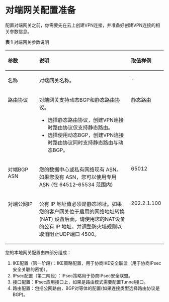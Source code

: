 # 对端网关配置准备<a name="vpn_04_0903"></a>

配置对端网关之前，你需要先在云上创建VPN连接，并准备好创建VPN连接的相关参数信息。

**表 1**  对端网关参数说明

<a name="table61829653"></a>
<table><thead align="left"><tr id="row15547288"><th class="cellrowborder" valign="top" width="20.200000000000003%" id="mcps1.2.4.1.1"><p id="p51370843"><a name="p51370843"></a><a name="p51370843"></a>参数</p>
</th>
<th class="cellrowborder" valign="top" width="59.599999999999994%" id="mcps1.2.4.1.2"><p id="p288734"><a name="p288734"></a><a name="p288734"></a>说明</p>
</th>
<th class="cellrowborder" valign="top" width="20.200000000000003%" id="mcps1.2.4.1.3"><p id="p23387465"><a name="p23387465"></a><a name="p23387465"></a>取值样例</p>
</th>
</tr>
</thead>
<tbody><tr id="row1026218433498"><td class="cellrowborder" valign="top" width="20.200000000000003%" headers="mcps1.2.4.1.1 "><p id="p72631343204916"><a name="p72631343204916"></a><a name="p72631343204916"></a>名称</p>
</td>
<td class="cellrowborder" valign="top" width="59.599999999999994%" headers="mcps1.2.4.1.2 "><p id="p926314374911"><a name="p926314374911"></a><a name="p926314374911"></a>对端网关名称。</p>
</td>
<td class="cellrowborder" valign="top" width="20.200000000000003%" headers="mcps1.2.4.1.3 "><p id="p426334314494"><a name="p426334314494"></a><a name="p426334314494"></a>-</p>
</td>
</tr>
<tr id="row01512584490"><td class="cellrowborder" valign="top" width="20.200000000000003%" headers="mcps1.2.4.1.1 "><p id="p2151185819492"><a name="p2151185819492"></a><a name="p2151185819492"></a>路由协议</p>
</td>
<td class="cellrowborder" valign="top" width="59.599999999999994%" headers="mcps1.2.4.1.2 "><p id="p141511858124915"><a name="p141511858124915"></a><a name="p141511858124915"></a>对端网关支持动态BGP和静态路由协议。</p>
<a name="ul3270145335218"></a><a name="ul3270145335218"></a><ul id="ul3270145335218"><li>选择静态路由协议，创建VPN连接时路由协议仅支持静态路由。</li><li>选择使用动态BGP，创建VPN连接时路由协议同时支持静态路由与动态BGP。</li></ul>
</td>
<td class="cellrowborder" valign="top" width="20.200000000000003%" headers="mcps1.2.4.1.3 "><p id="p115145820491"><a name="p115145820491"></a><a name="p115145820491"></a>静态路由</p>
</td>
</tr>
<tr id="row9808313185016"><td class="cellrowborder" valign="top" width="20.200000000000003%" headers="mcps1.2.4.1.1 "><p id="p1780818135503"><a name="p1780818135503"></a><a name="p1780818135503"></a>对端BGP ASN</p>
</td>
<td class="cellrowborder" valign="top" width="59.599999999999994%" headers="mcps1.2.4.1.2 "><p id="p11446028145111"><a name="p11446028145111"></a><a name="p11446028145111"></a>您的数据中心或私有网络现有 ASN。如果您没有 ASN，您可以使用专用 ASN (在 64512–65534 范围内)</p>
</td>
<td class="cellrowborder" valign="top" width="20.200000000000003%" headers="mcps1.2.4.1.3 "><p id="p744632810518"><a name="p744632810518"></a><a name="p744632810518"></a>65012</p>
</td>
</tr>
<tr id="row10397181995013"><td class="cellrowborder" valign="top" width="20.200000000000003%" headers="mcps1.2.4.1.1 "><p id="p1739881995011"><a name="p1739881995011"></a><a name="p1739881995011"></a>对端公网IP</p>
</td>
<td class="cellrowborder" valign="top" width="59.599999999999994%" headers="mcps1.2.4.1.2 "><p id="p67528531513"><a name="p67528531513"></a><a name="p67528531513"></a>公有 IP 地址值必须是静态地址。如果您的客户网关位于启用的网络地址转换 (NAT) 设备后面，请使用您的NAT设备的公有 IP 地址，并调整防火墙规则以取消阻止UDP端口 4500。</p>
</td>
<td class="cellrowborder" valign="top" width="20.200000000000003%" headers="mcps1.2.4.1.3 "><p id="p575213536512"><a name="p575213536512"></a><a name="p575213536512"></a>202.2.1.100</p>
</td>
</tr>
</tbody>
</table>

您的本地网关配置由四部分组成：

1.  IKE配置（第一阶段）：IKE策略配置，用于协商IKE安全联盟（用于协商IPsec安全关联的密钥）。
2.  IPsec配置（第二阶段）：IPsec策略用于协商IPsec安全联盟。
3.  接口配置：IPsec应用接口上，如果是路由模式需要配置Tunnel接口。
4.  路由配置：包括公网路由，BGP对等体的配置\(如果连接类型选择路由协议是BGP\)。

